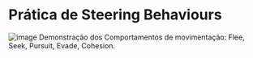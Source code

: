 # Prática de Steering Behaviours
![image](https://github.com/user-attachments/assets/13544749-a900-482d-a092-e8ee95aa8fb4)
Demonstração dos Comportamentos de movimentação: Flee, Seek, Pursuit, Evade, Cohesion.
